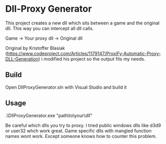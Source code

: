 # Dll-Proxy Generator

This project creates a new dll which sits between a game and the original dll. This way you can intercept all dll calls.

Game -> Your proxy dll -> Original dll

Original by Kristoffer Blasiak (https://www.codeproject.com/Articles/1179147/ProxiFy-Automatic-Proxy-DLL-Generation) i modified his project so the output fits my needs. 

## Build

Open DllProxyGenerator.sln with Visual Studio and build it

## Usage

.\DllProxyGenerator.exe "path\to\your\dll"

Be careful which dlls you try to proxy. I tried public windows dlls like d3d9 or user32 whch work great. Game specific dlls with mangled function names wont work. Except someone knows how to counter this problem.
